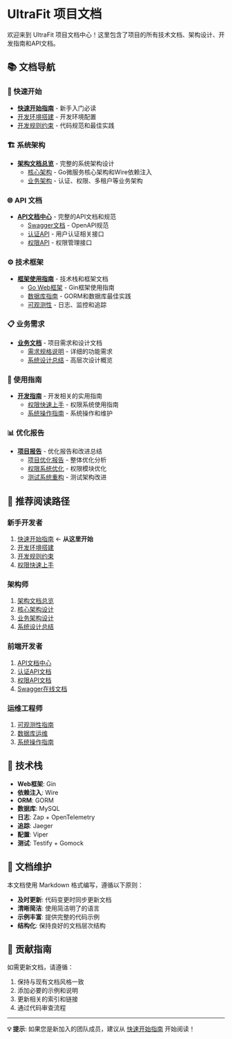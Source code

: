 # UltraFit 项目文档

欢迎来到 UltraFit 项目文档中心！这里包含了项目的所有技术文档、架构设计、开发指南和API文档。

## 📚 文档导航

### 🚀 快速开始
- [**快速开始指南**](./guides/getting-started.md) - 新手入门必读
- [开发环境搭建](./guides/development-setup.md) - 开发环境配置
- [开发规则约束](./guides/development-rules.md) - 代码规范和最佳实践

### 🏗️ 系统架构
- [**架构文档总览**](./architecture/) - 完整的系统架构设计
  - [核心架构](./architecture/core/) - Go微服务核心架构和Wire依赖注入
  - [业务架构](./architecture/business/) - 认证、权限、多租户等业务架构

### 🌐 API 文档  
- [**API文档中心**](./api/) - 完整的API文档和规范
  - [Swagger文档](./api/swagger.yaml) - OpenAPI规范
  - [认证API](./api/auth-api.md) - 用户认证相关接口
  - [权限API](./api/permission-api.md) - 权限管理接口

### ⚙️ 技术框架
- [**框架使用指南**](./frameworks/) - 技术栈和框架文档
  - [Go Web框架](./frameworks/go-web-framework.md) - Gin框架使用指南
  - [数据库指南](./frameworks/go-database-guide.md) - GORM和数据库最佳实践
  - [可观测性](./frameworks/go-observability.md) - 日志、监控和追踪

### 📋 业务需求
- [**业务文档**](./business/) - 项目需求和设计文档
  - [需求规格说明](./business/requirements.md) - 详细的功能需求
  - [系统设计总结](./business/system-design-summary.md) - 高层次设计概览

### 📖 使用指南
- [**开发指南**](./guides/) - 开发相关的实用指南
  - [权限快速上手](./guides/permission-quick-start.md) - 权限系统使用指南
  - [系统操作指南](./guides/system-guides.md) - 系统操作和维护

### 📊 优化报告
- [**项目报告**](./reports/) - 优化报告和改进总结
  - [项目优化报告](./reports/project-optimization.md) - 整体优化分析
  - [权限系统优化](./reports/permission-system-optimization.md) - 权限模块优化
  - [测试系统重构](./reports/test-system-refactoring.md) - 测试架构改进

## 🎯 推荐阅读路径

### 新手开发者
1. [快速开始指南](./guides/getting-started.md) ← **从这里开始**
2. [开发环境搭建](./guides/development-setup.md)
3. [开发规则约束](./guides/development-rules.md)
4. [权限快速上手](./guides/permission-quick-start.md)

### 架构师
1. [架构文档总览](./architecture/)
2. [核心架构设计](./architecture/core/)
3. [业务架构设计](./architecture/business/)
4. [系统设计总结](./business/system-design-summary.md)

### 前端开发者
1. [API文档中心](./api/)
2. [认证API文档](./api/auth-api.md)
3. [权限API文档](./api/permission-api.md)
4. [Swagger在线文档](./api/swagger.yaml)

### 运维工程师
1. [可观测性指南](./frameworks/go-observability.md)
2. [数据库运维](./frameworks/go-database-guide.md)
3. [系统操作指南](./guides/system-guides.md)

## 🔧 技术栈

- **Web框架**: Gin
- **依赖注入**: Wire  
- **ORM**: GORM
- **数据库**: MySQL
- **日志**: Zap + OpenTelemetry
- **追踪**: Jaeger
- **配置**: Viper
- **测试**: Testify + Gomock

## 📝 文档维护

本文档使用 Markdown 格式编写，遵循以下原则：
- **及时更新**: 代码变更时同步更新文档
- **清晰简洁**: 使用简洁明了的语言
- **示例丰富**: 提供完整的代码示例
- **结构化**: 保持良好的文档层次结构

## 🤝 贡献指南

如需更新文档，请遵循：
1. 保持与现有文档风格一致
2. 添加必要的示例和说明
3. 更新相关的索引和链接
4. 通过代码审查流程

---

**💡 提示**: 如果您是新加入的团队成员，建议从 [快速开始指南](./guides/getting-started.md) 开始阅读！ 